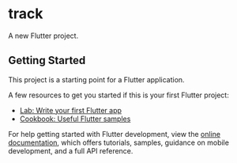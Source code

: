 # track

A new Flutter project.

## Getting Started

[//]: # (29364402950-uiibtr00e3l9f621bqc9coekirdm2sb0.apps.googleusercontent.com)
This project is a starting point for a Flutter application.

A few resources to get you started if this is your first Flutter project:

- [Lab: Write your first Flutter app](https://docs.flutter.dev/get-started/codelab)
- [Cookbook: Useful Flutter samples](https://docs.flutter.dev/cookbook)

For help getting started with Flutter development, view the
[online documentation](https://docs.flutter.dev/), which offers tutorials,
samples, guidance on mobile development, and a full API reference.
